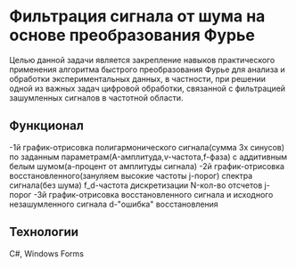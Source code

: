 # Фильтрация сигнала от шума на основе преобразования Фурье
 Целью данной задачи является закрепление навыков практического применения алгоритма быстрого преобразования Фурье для анализа и обработки экспериментальных данных, в частности, при решении одной из важных задач цифровой обработки, связанной с фильтрацией зашумленных сигналов в частотной области. 
## Функционал
 -1й график-отрисовка полигармонического сигнала(сумма 3х синусов) по заданным параметрам(A-амплитуда,v-частота,f-фаза) с аддитивным белым шумом(a-процент от амплитуды сигнала)
 -2й график-отрисовка восстановленного(зануляем высокие частоты j-порог) спектра сигнала(без шума) f_d-частота дискретизации N-кол-во отсчетов j-порог 
 -3й график-отрисовка восстановленного сигнала и исходного незашумленного сигнала d-"ошибка" восстановления 
## Технологии
C#, Windows Forms
